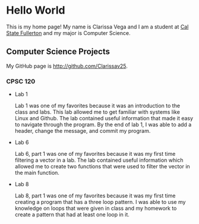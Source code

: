 # Hello World

This is my home page! My name is Clarissa Vega and I am a student at [Cal State Fullerton](http://www.fullerton.edu/) and my major is Computer Science.

## Computer Science Projects

My GitHub page is http://github.com/Clarissav25.

### CPSC 120

* Lab 1

    Lab 1 was one of my favorites because it was an introduction to the class and labs. This lab allowed me to get familiar with systems like Linux and Github. The lab contained useful information that made it easy to navigate through the program. By the end of  lab 1, I was able to add a header, change the message, and commit my program.

* Lab 6

    Lab 6, part 1 was one of my favorites because it was my first time filtering a vector in a lab. The lab contained useful information which allowed me to create two functions that were used to filter the vector in the main function. 

* Lab 8

    Lab 8, part 1 was one of my favorites because it was my first time creating a program that has a three loop pattern. I was able to use my knowledge on loops that were given in class and my homework to create a pattern that had at least one loop in it. 

